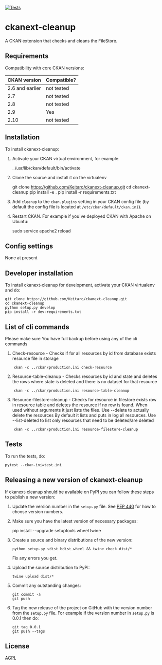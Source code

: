 [![Tests](https://github.com/Keitaro/ckanext-cleanup/workflows/Tests/badge.svg?branch=main)](https://github.com/Keitaro/ckanext-cleanup/actions)

# ckanext-cleanup

A CKAN extension that checks and cleans the FileStore.


## Requirements

Compatibility with core CKAN versions:

| CKAN version    | Compatible?   |
| --------------- | ------------- |
| 2.6 and earlier | not tested    |
| 2.7             | not tested    |
| 2.8             | not tested    |
| 2.9             | Yes           |
| 2.10            | not tested    |



## Installation

To install ckanext-cleanup:

1. Activate your CKAN virtual environment, for example:

     . /usr/lib/ckan/default/bin/activate

2. Clone the source and install it on the virtualenv

    git clone https://github.com/Keitaro/ckanext-cleanup.git
    cd ckanext-cleanup
    pip install -e .
	pip install -r requirements.txt

3. Add `cleanup` to the `ckan.plugins` setting in your CKAN
   config file (by default the config file is located at
   `/etc/ckan/default/ckan.ini`).

4. Restart CKAN. For example if you've deployed CKAN with Apache on Ubuntu:

     sudo service apache2 reload


## Config settings

None at present


## Developer installation

To install ckanext-cleanup for development, activate your CKAN virtualenv and
do:

    git clone https://github.com/Keitaro/ckanext-cleanup.git
    cd ckanext-cleanup
    python setup.py develop
    pip install -r dev-requirements.txt


## List of cli commands

Please make sure You have full backup before using any of the cli commands


1. Check-resource - Checks if for all resources by id from database exists resource file in storage

```
    ckan -c ../ckan/production.ini check-resource
```

2. Resource-table-cleanup - Checks resources by id and state and deletes the rows where state is deleted and there is no dataset for that resource

```
    ckan -c ../ckan/production.ini resource-table-cleanup
```

3. Resource-filestore-cleanup - Checks for resource in filestore exists row in resource table and deletes the resource if no row is found.
 When used without arguments it just lists the files. Use --delete to actually delete the resources
 By default it lists and puts in log all resources. Use --list-deleted to list only resources that need to be deleted/are deleted 

```
    ckan -c ../ckan/production.ini resource-filestore-cleanup
```


## Tests

To run the tests, do:

    pytest --ckan-ini=test.ini


## Releasing a new version of ckanext-cleanup

If ckanext-cleanup should be available on PyPI you can follow these steps to publish a new version:

1. Update the version number in the `setup.py` file. See [PEP 440](http://legacy.python.org/dev/peps/pep-0440/#public-version-identifiers) for how to choose version numbers.

2. Make sure you have the latest version of necessary packages:

    pip install --upgrade setuptools wheel twine

3. Create a source and binary distributions of the new version:

       python setup.py sdist bdist_wheel && twine check dist/*

   Fix any errors you get.

4. Upload the source distribution to PyPI:

       twine upload dist/*

5. Commit any outstanding changes:

       git commit -a
       git push

6. Tag the new release of the project on GitHub with the version number from
   the `setup.py` file. For example if the version number in `setup.py` is
   0.0.1 then do:

       git tag 0.0.1
       git push --tags

## License

[AGPL](https://www.gnu.org/licenses/agpl-3.0.en.html)
